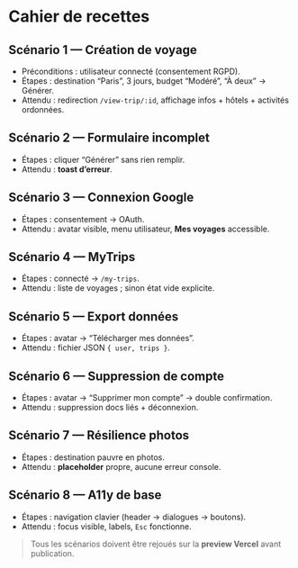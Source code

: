 <!-- docs/RECETTE.md -->

# Cahier de recettes

## Scénario 1 — Création de voyage
- Préconditions : utilisateur connecté (consentement RGPD).  
- Étapes : destination “Paris”, 3 jours, budget “Modéré”, “À deux” → Générer.  
- Attendu : redirection `/view-trip/:id`, affichage infos + hôtels + activités ordonnées.

## Scénario 2 — Formulaire incomplet
- Étapes : cliquer “Générer” sans rien remplir.  
- Attendu : **toast d’erreur**.

## Scénario 3 — Connexion Google
- Étapes : consentement → OAuth.  
- Attendu : avatar visible, menu utilisateur, **Mes voyages** accessible.

## Scénario 4 — MyTrips
- Étapes : connecté → `/my-trips`.  
- Attendu : liste de voyages ; sinon état vide explicite.

## Scénario 5 — Export données
- Étapes : avatar → “Télécharger mes données”.  
- Attendu : fichier JSON `{ user, trips }`.

## Scénario 6 — Suppression de compte
- Étapes : avatar → “Supprimer mon compte” → double confirmation.  
- Attendu : suppression docs liés + déconnexion.

## Scénario 7 — Résilience photos
- Étapes : destination pauvre en photos.  
- Attendu : **placeholder** propre, aucune erreur console.

## Scénario 8 — A11y de base
- Étapes : navigation clavier (header → dialogues → boutons).  
- Attendu : focus visible, labels, `Esc` fonctionne.

> Tous les scénarios doivent être rejoués sur la **preview Vercel** avant publication.
